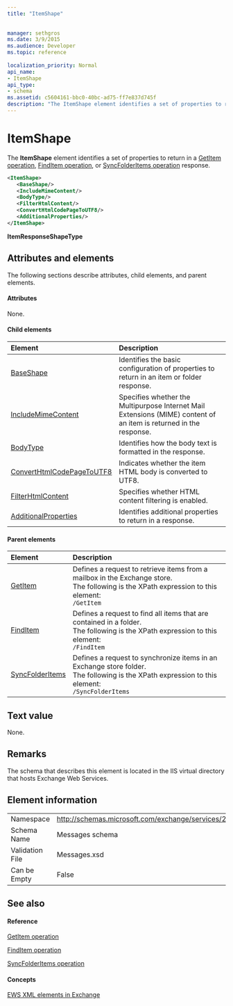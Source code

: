 ```yaml
---
title: "ItemShape"
 
 
manager: sethgros
ms.date: 3/9/2015
ms.audience: Developer
ms.topic: reference
 
localization_priority: Normal
api_name:
- ItemShape
api_type:
- schema
ms.assetid: c5604161-bbc0-40bc-ad75-ff7e837d745f
description: "The ItemShape element identifies a set of properties to return in a GetItem operation, FindItem operation, or SyncFolderItems operation response."
---
```


# ItemShape

The **ItemShape** element identifies a set of properties to return in a [GetItem operation](getitem-operation.md), [FindItem operation](finditem-operation.md), or [SyncFolderItems operation](syncfolderitems-operation.md) response. 
  
```XML
<ItemShape>
   <BaseShape/>
   <IncludeMimeContent/>
   <BodyType/>
   <FilterHtmlContent/>
   <ConvertHtmlCodePageToUTF8/>
   <AdditionalProperties/>
</ItemShape>
```

 **ItemResponseShapeType**
## Attributes and elements

The following sections describe attributes, child elements, and parent elements.
  
#### Attributes

None.
  
#### Child elements

|**Element**|**Description**|
|:-----|:-----|
|[BaseShape](baseshape.md) <br/> |Identifies the basic configuration of properties to return in an item or folder response.  <br/> |
|[IncludeMimeContent](includemimecontent.md) <br/> |Specifies whether the Multipurpose Internet Mail Extensions (MIME) content of an item is returned in the response.  <br/> |
|[BodyType](bodytype.md) <br/> |Identifies how the body text is formatted in the response.  <br/> |
|[ConvertHtmlCodePageToUTF8](converthtmlcodepagetoutf8.md) <br/> |Indicates whether the item HTML body is converted to UTF8.  <br/> |
|[FilterHtmlContent](filterhtmlcontent.md) <br/> |Specifies whether HTML content filtering is enabled.  <br/> |
|[AdditionalProperties](additionalproperties.md) <br/> |Identifies additional properties to return in a response.  <br/> |
   
#### Parent elements

|**Element**|**Description**|
|:-----|:-----|
|[GetItem](getitem.md) <br/> |Defines a request to retrieve items from a mailbox in the Exchange store.  <br/> The following is the XPath expression to this element:  <br/>  `/GetItem` <br/> |
|[FindItem](finditem.md) <br/> |Defines a request to find all items that are contained in a folder.  <br/> The following is the XPath expression to this element:  <br/>  `/FindItem` <br/> |
|[SyncFolderItems](syncfolderitems.md) <br/> |Defines a request to synchronize items in an Exchange store folder.  <br/> The following is the XPath expression to this element:  <br/>  `/SyncFolderItems` <br/> |
   
## Text value

None.
  
## Remarks

The schema that describes this element is located in the IIS virtual directory that hosts Exchange Web Services.
  
## Element information

|||
|:-----|:-----|
|Namespace  <br/> |http://schemas.microsoft.com/exchange/services/2006/messages  <br/> |
|Schema Name  <br/> |Messages schema  <br/> |
|Validation File  <br/> |Messages.xsd  <br/> |
|Can be Empty  <br/> |False  <br/> |
   
## See also

#### Reference

[GetItem operation](getitem-operation.md)
  
[FindItem operation](finditem-operation.md)
  
[SyncFolderItems operation](syncfolderitems-operation.md)
#### Concepts

[EWS XML elements in Exchange](ews-xml-elements-in-exchange.md)

